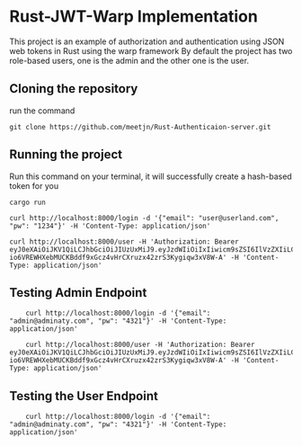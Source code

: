 # Rust-JWT-Warp Implementation

This project is an example of authorization and authentication using JSON web tokens in Rust using the warp framework
By default the project has two role-based users, one is the admin and the other one is the user.

## Cloning the repository

run the command

    git clone https://github.com/meetjn/Rust-Authenticaion-server.git

## Running the project

Run this command on your terminal, it will successfully create a hash-based token for you

    cargo run

    curl http://localhost:8000/login -d '{"email": "user@userland.com", "pw": "1234"}' -H 'Content-Type: application/json'

    curl http://localhost:8000/user -H 'Authorization: Bearer eyJ0eXAiOiJKV1QiLCJhbGciOiJIUzUxMiJ9.eyJzdWIiOiIxIiwicm9sZSI6IlVzZXIiLCJleHAiOjE2MDMxMzQwODl9.dWnt5vfcGdwypEQUr3bLMrZYfdyxj3v6-io6VREWHXebMUCKBddf9xGcz4vHrCXruzx42zrS3Kygiqw3xV8W-A' -H 'Content-Type: application/json'

## Testing Admin Endpoint

        curl http://localhost:8000/login -d '{"email": "admin@adminaty.com", "pw": "4321"}' -H 'Content-Type: application/json'

        curl http://localhost:8000/user -H 'Authorization: Bearer eyJ0eXAiOiJKV1QiLCJhbGciOiJIUzUxMiJ9.eyJzdWIiOiIxIiwicm9sZSI6IlVzZXIiLCJleHAiOjE2MDMxMzQwODl9.dWnt5vfcGdwypEQUr3bLMrZYfdyxj3v6-io6VREWHXebMUCKBddf9xGcz4vHrCXruzx42zrS3Kygiqw3xV8W-A' -H 'Content-Type: application/json'

## Testing the User Endpoint

        curl http://localhost:8000/login -d '{"email": "admin@adminaty.com", "pw": "4321"}' -H 'Content-Type: application/json'
